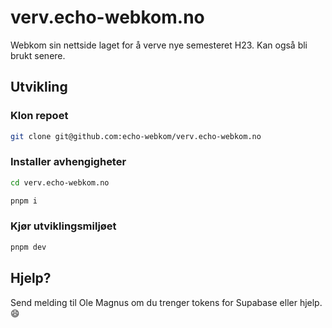 # verv.echo-webkom.no

Webkom sin nettside laget for å verve nye semesteret H23. Kan også bli brukt senere.

## Utvikling

### Klon repoet

```sh
git clone git@github.com:echo-webkom/verv.echo-webkom.no
```

### Installer avhengigheter

```sh
cd verv.echo-webkom.no
```

```sh
pnpm i
```

### Kjør utviklingsmiljøet

```sh
pnpm dev
```

## Hjelp?

Send melding til Ole Magnus om du trenger tokens for Supabase eller hjelp. 😄
